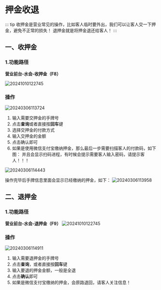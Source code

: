 # 押金收退
::: tip
收押金是营业常见的操作，比如客人临时要外出，我们可以让客人交一下押金，避免不正常的损失！
退押金就是将押金退还给客人！
:::
## 一、收押金
### 1.功能路径
**营业前台-水会-收押金（F8）**

![20241010122745](https://wiki-cdsoft.oss-cn-hangzhou.aliyuncs.com/20241010122745.png)
### 操作

![20240306113724](https://wiki-cdsoft.oss-cn-hangzhou.aliyuncs.com/20240306113724.png)

1. 输入需要交押金的手牌号
2. 点击**查询**或者直接按**回车**键
3. 选择交押金的付款方式
4. 输入交押金的金额
5. 点击确认即可
6. 如果是使用微信支付宝缴纳押金，那么最后一步需要扫描客人的付款码，如下图：
并且会显示扫码进程，有时候会提示需要客人输入密码，请提示客人！！！

![20240306114443](https://wiki-cdsoft.oss-cn-hangzhou.aliyuncs.com/20240306114443.png)

操作完毕后手牌信息里面会显示已经缴纳的押金，如下：
![20240306113958](https://wiki-cdsoft.oss-cn-hangzhou.aliyuncs.com/20240306113958.png)

## 二、退押金
### 1.功能路径
**营业前台-水会-退押金（F9）**
![20241010122745](https://wiki-cdsoft.oss-cn-hangzhou.aliyuncs.com/20241010122745.png)
### 操作
![20240306114911](https://wiki-cdsoft.oss-cn-hangzhou.aliyuncs.com/20240306114911.png)
1. 输入需要退押金的手牌号
2. 点击**查询**，或者直接按**回车**键
3. 输入要退的押金金额，一般是全退
4. 点击**确认**即可
5. 如果是微信支付宝缴纳的押金，会原路退回，请客人关注信息！